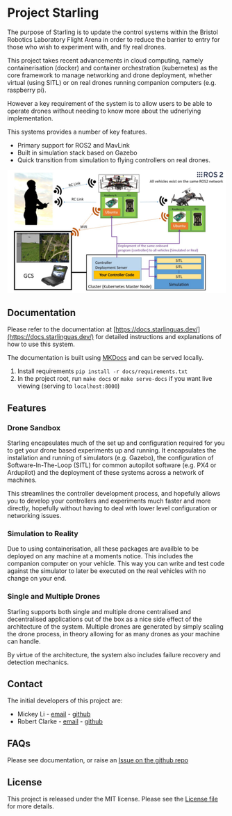 # Project Starling

The purpose of Starling is to update the control systems within the Bristol Robotics Laboratory Flight Arena in order to reduce the barrier to entry for those who wish to experiment with, and fly real drones.

This project takes recent advancements in cloud computing, namely containerisation (docker) and container orchestration (kubernetes) as the core framework to manage networking and drone deployment, whether virtual (using SITL) or on real drones running companion computers (e.g. raspberry pi).

However a key requirement of the system is to allow users to be able to operate drones without needing to know more about the udnerlying implementation.

This systems provides a number of key features.

- Primary support for ROS2 and MavLink
- Built in simulation stack based on Gazebo
- Quick transition from simulation to flying controllers on real drones.

![Simple Architecture](/docs/img/ArchSimple.jpg)

## Documentation

Please refer to the documentation at [https://docs.starlinguas.dev/](https://docs.starlinguas.dev/) for detailed instructions and explanations of how to use this system.

The documentation is built using [MKDocs](https://www.mkdocs.org/) and can be served locally.

1. Install requirements `pip install -r docs/requirements.txt`
2. In the project root, run `make docs` or `make serve-docs` if you want live viewing (serving to `localhost:8000`)

## Features
### Drone Sandbox

Starling encapsulates much of the set up and configuration required for you to get your drone based experiments up and running. It encapsulates the installation and running of simulators (e.g. Gazebo), the configuration of Software-In-The-Loop (SITL) for common autopilot software (e.g. PX4 or Ardupilot) and the deployment of these systems across a network of machines.

This streamlines the controller development process, and hopefully allows you to develop your controllers and experiments much faster and more directly, hopefully without having to deal with lower level configuration or networking issues.

### Simulation to Reality

Due to using containerisation, all these packages are availble to be deployed on any machine at a moments notice. This includes the companion computer on your vehicle. This way you can write and test code against the simulator to later be executed on the real vehicles with no change on your end.

### Single and Multiple Drones

Starling supports both single and multiple drone centralised and decentralised applications out of the box as a nice side effect of the architecture of the system. Multiple drones are generated by simply scaling the drone process, in theory allowing for as many drones as your machine can handle.

By virtue of the architecture, the system also includes failure recovery and detection mechanics.

## Contact
The initial developers of this project are:

- Mickey Li - [email](mailto:mickey.li@bristol.ac.uk) - [github](github.com/mhl787156)
- Robert Clarke - [email](mailto:robert.clarke@bristol.ac.uk) - [github](github.com/rob-clarke)

## FAQs
Please see documentation, or raise an [Issue on the github repo](github.com/UoBFlightLab/ProjectStarling/issues)

## License
This project is released under the MIT license. Please see the [License file](https://github.com/UoBFlightLab/ProjectStarling/blob/master/LICENSE) for more details.
